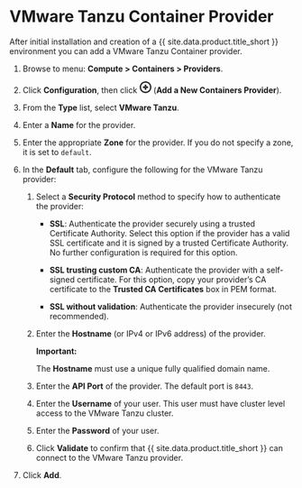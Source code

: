 # VMware Tanzu Container Provider

After initial installation and creation of a {{ site.data.product.title_short }}
environment you can add a VMware Tanzu Container provider.

1.  Browse to menu: **Compute > Containers > Providers**.

2.  Click **Configuration**, then
    click ![Add a New Containers Provider](../../images/1862.png)
     (**Add a New Containers Provider**).

3.  From the **Type** list, select **VMware Tanzu**.

4.  Enter a **Name** for the provider.

5.  Enter the appropriate **Zone** for the provider. If you do not
    specify a zone, it is set to `default`.

6.  In the **Default** tab, configure the following for the VMware Tanzu
    provider:

    1.  Select a **Security Protocol** method to specify how to
        authenticate the provider:

          - **SSL**: Authenticate the provider securely using a trusted
            Certificate Authority. Select this option if the provider
            has a valid SSL certificate and it is signed by a trusted
            Certificate Authority. No further configuration is required
            for this option.

          - **SSL trusting custom CA**: Authenticate the provider with a
            self-signed certificate. For this option, copy your
            provider’s CA certificate to the **Trusted CA
            Certificates** box in PEM format.

          - **SSL without validation**: Authenticate the provider
            insecurely (not recommended).

    2.  Enter the **Hostname** (or IPv4 or IPv6 address) of the provider.

        **Important:**

        The **Hostname** must use a unique fully qualified domain name.

    3.  Enter the **API Port** of the provider. The default port is
        `8443`.

    4. Enter the **Username** of your user.  This user must have cluster
       level access to the VMware Tanzu cluster.

    5. Enter the **Password** of your user.

    6. Click **Validate** to confirm that {{ site.data.product.title_short }} can connect
       to the VMware Tanzu provider.

7. Click **Add**.
